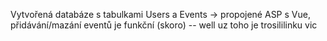 Vytvořená databáze s tabulkami Users a Events
-> propojené ASP s Vue, přidávání/mazání eventů je funkční (skoro)
-- well uz toho je trosililinku vic
